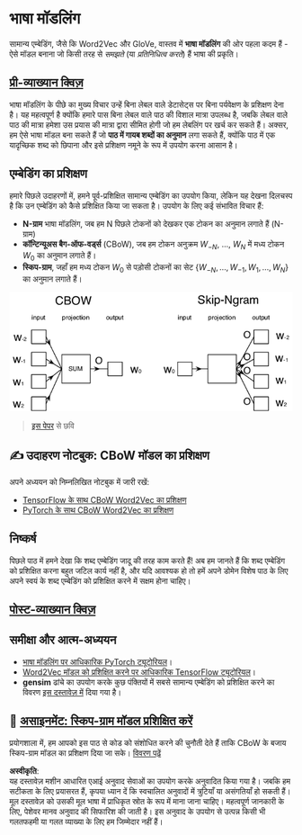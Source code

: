 # भाषा मॉडलिंग

सामान्य एम्बेडिंग, जैसे कि Word2Vec और GloVe, वास्तव में **भाषा मॉडलिंग** की ओर पहला कदम हैं - ऐसे मॉडल बनाना जो किसी तरह से *समझते* (या *प्रतिनिधित्व करते*) हैं भाषा की प्रकृति।

## [प्री-व्याख्यान क्विज़](https://red-field-0a6ddfd03.1.azurestaticapps.net/quiz/115)

भाषा मॉडलिंग के पीछे का मुख्य विचार उन्हें बिना लेबल वाले डेटासेट्स पर बिना पर्यवेक्षण के प्रशिक्षण देना है। यह महत्वपूर्ण है क्योंकि हमारे पास बिना लेबल वाले पाठ की विशाल मात्रा उपलब्ध है, जबकि लेबल वाले पाठ की मात्रा हमेशा उस प्रयास की मात्रा द्वारा सीमित होगी जो हम लेबलिंग पर खर्च कर सकते हैं। अक्सर, हम ऐसे भाषा मॉडल बना सकते हैं जो **पाठ में गायब शब्दों का अनुमान** लगा सकते हैं, क्योंकि पाठ में एक यादृच्छिक शब्द को छिपाना और इसे प्रशिक्षण नमूने के रूप में उपयोग करना आसान है।

## एम्बेडिंग का प्रशिक्षण

हमारे पिछले उदाहरणों में, हमने पूर्व-प्रशिक्षित सामान्य एम्बेडिंग का उपयोग किया, लेकिन यह देखना दिलचस्प है कि उन एम्बेडिंग को कैसे प्रशिक्षित किया जा सकता है। उपयोग के लिए कई संभावित विचार हैं:

* **N-ग्राम** भाषा मॉडलिंग, जब हम N पिछले टोकनों को देखकर एक टोकन का अनुमान लगाते हैं (N-ग्राम)
* **कॉन्टिन्यूअस बैग-ऑफ-वर्ड्स** (CBoW), जब हम टोकन अनुक्रम $W_{-N}$, ..., $W_N$ में मध्य टोकन $W_0$ का अनुमान लगाते हैं।
* **स्किप-ग्राम**, जहाँ हम मध्य टोकन $W_0$ से पड़ोसी टोकनों का सेट {$W_{-N},\dots, W_{-1}, W_1,\dots, W_N$} का अनुमान लगाते हैं।

![शब्दों को वेक्टर में परिवर्तित करने पर पेपर से छवि](../../../../../translated_images/example-algorithms-for-converting-words-to-vectors.fbe9207a726922f6f0f5de66427e8a6eda63809356114e28fb1fa5f4a83ebda7.hi.png)

> [इस पेपर](https://arxiv.org/pdf/1301.3781.pdf) से छवि

## ✍️ उदाहरण नोटबुक: CBoW मॉडल का प्रशिक्षण

अपने अध्ययन को निम्नलिखित नोटबुक में जारी रखें:

* [TensorFlow के साथ CBoW Word2Vec का प्रशिक्षण](../../../../../lessons/5-NLP/15-LanguageModeling/CBoW-TF.ipynb)
* [PyTorch के साथ CBoW Word2Vec का प्रशिक्षण](../../../../../lessons/5-NLP/15-LanguageModeling/CBoW-PyTorch.ipynb)

## निष्कर्ष

पिछले पाठ में हमने देखा कि शब्द एम्बेडिंग जादू की तरह काम करते हैं! अब हम जानते हैं कि शब्द एम्बेडिंग को प्रशिक्षित करना बहुत जटिल कार्य नहीं है, और यदि आवश्यक हो तो हमें अपने डोमेन विशेष पाठ के लिए अपने स्वयं के शब्द एम्बेडिंग को प्रशिक्षित करने में सक्षम होना चाहिए।

## [पोस्ट-व्याख्यान क्विज़](https://red-field-0a6ddfd03.1.azurestaticapps.net/quiz/215)

## समीक्षा और आत्म-अध्ययन

* [भाषा मॉडलिंग पर आधिकारिक PyTorch ट्यूटोरियल](https://pytorch.org/tutorials/beginner/nlp/word_embeddings_tutorial.html)।
* [Word2Vec मॉडल को प्रशिक्षित करने पर आधिकारिक TensorFlow ट्यूटोरियल](https://www.TensorFlow.org/tutorials/text/word2vec)।
* **gensim** ढांचे का उपयोग करके कुछ पंक्तियों में सबसे सामान्य एम्बेडिंग को प्रशिक्षित करने का विवरण [इस दस्तावेज़ में](https://pytorch.org/tutorials/beginner/nlp/word_embeddings_tutorial.html) दिया गया है।

## 🚀 [असाइनमेंट: स्किप-ग्राम मॉडल प्रशिक्षित करें](lab/README.md)

प्रयोगशाला में, हम आपको इस पाठ से कोड को संशोधित करने की चुनौती देते हैं ताकि CBoW के बजाय स्किप-ग्राम मॉडल का प्रशिक्षण दिया जा सके। [विवरण पढ़ें](lab/README.md)

**अस्वीकृति**:  
यह दस्तावेज़ मशीन आधारित एआई अनुवाद सेवाओं का उपयोग करके अनुवादित किया गया है। जबकि हम सटीकता के लिए प्रयासरत हैं, कृपया ध्यान दें कि स्वचालित अनुवादों में त्रुटियाँ या असंगतियाँ हो सकती हैं। मूल दस्तावेज़ को उसकी मूल भाषा में प्राधिकृत स्रोत के रूप में माना जाना चाहिए। महत्वपूर्ण जानकारी के लिए, पेशेवर मानव अनुवाद की सिफारिश की जाती है। इस अनुवाद के उपयोग से उत्पन्न किसी भी गलतफहमी या गलत व्याख्या के लिए हम जिम्मेदार नहीं हैं।